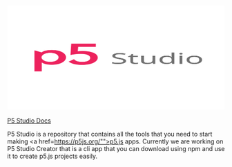 <a href="https://andy-python-programmer.github.io/p5-studio/"><img src="docs/logo_github.svg" height="240" width="100%"></a>

<a href="https://andy-python-programmer.github.io/p5-studio/"><p>P5 Studio Docs</p></a>

P5 Studio is a repository that contains all the tools that you need to start making <a href=https://p5js.org/"">p5.js apps</a>. Currently we are working on P5 Studio Creator that is a cli app that you can download using npm and use it to create p5.js projects easily.
